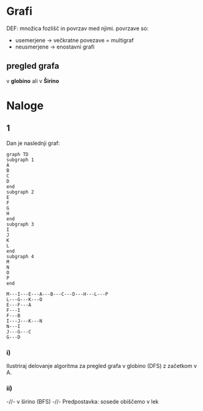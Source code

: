 # Grafi
DEF: množica fozlišč in povrzav med njimi.
povrzave so:
- usemerjene -> večkratne povezave = multigraf
- neusmerjene -> enostavni grafi

## pregled grafa
v **globino** ali v **Širino** 


# Naloge
## 1
Dan je naslednji graf:

```mermaid
graph TD
subgraph 1
A
B
C
D
end
subgraph 2
E
F
G
H
end
subgraph 3
I
J
K
L
end
subgraph 4
M
N
O
P
end

M---I---E---A---B---C---D---H---L---P
L---G---K---O
E---F---A
F---I
F---B
I---J---K---N
N---I
J---G---C
G---D
```
### i)
Ilustriraj delovanje algoritma za pregled grafa v globino (DFS) z začetkom v A.
### ii)
-//- v širino (BFS) -//-
Predpostavka: sosede obiščemo v lek

